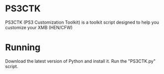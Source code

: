 # PS3CTK
PS3CTK (PS3 Customization Toolkit) is a toolkit script designed to help you customize your XMB (HEN/CFW)
# Running
Download the latest version of Python and install it.
Run the "PS3CTK.py" script.

